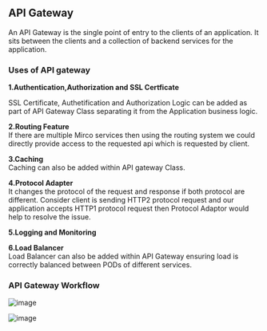 ## API Gateway

An API Gateway is the single point of entry to the clients of an application. It sits between the clients and a collection of backend services for the application.

### Uses of API gateway

**1.Authentication,Authorization and SSL Certficate**

SSL Certificate, Authetification and Authorization Logic can be added as part of API Gateway Class separating it from the Application business logic.

**2.Routing Feature**</br>
If there are multiple Mirco services then using the routing system we could directly provide access to the requested api which is requested  by client.

**3.Caching**</br>
Caching can also be added within API gateway Class.

**4.Protocol Adapter**</br>
It changes the protocol of the request and response if both protocol are different. Consider client is sending HTTP2 protocol request and our application accepts HTTP1 
protocol request then Protocol Adaptor would help to resolve the issue.

**5.Logging and Monitoring**

**6.Load Balancer**</br>
Load Balancer can also be added within API Gateway ensuring load is correctly balanced between PODs of different services.



### API Gateway Workflow

![image](https://user-images.githubusercontent.com/52998083/220303233-918604d0-a923-44dd-92be-62d7fa55c7f9.png)

![image](https://user-images.githubusercontent.com/52998083/220307377-84c7dbcb-bf5f-4900-9fa8-669c73202e3e.png)


